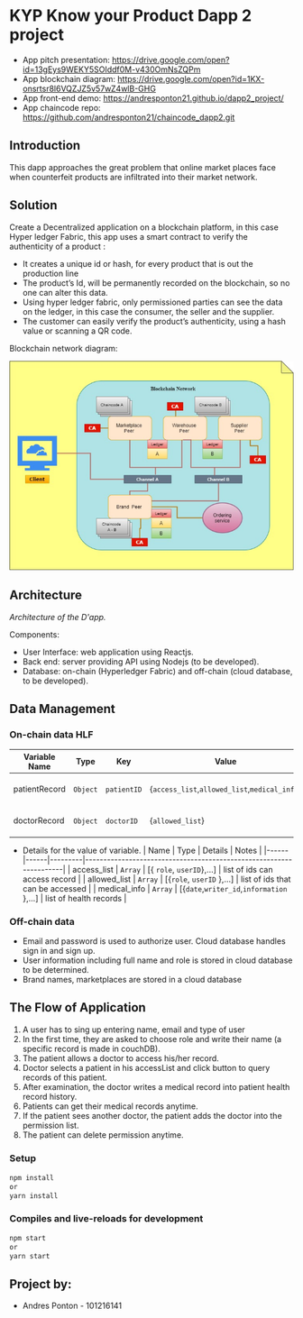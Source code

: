 # KYP Know your Product Dapp 2 project

- App pitch presentation: https://drive.google.com/open?id=13gEys9WEKY5SOIddf0M-v430OmNsZQPm
- App blockchain diagram: https://drive.google.com/open?id=1KX-onsrtsr8l6VQZJZ5v57wZ4wlB-GHG
- App front-end demo: https://andresponton21.github.io/dapp2_project/
- App chaincode repo: https://github.com/andresponton21/chaincode_dapp2.git

## Introduction

This dapp approaches the great problem that online market places face when counterfeit products are infiltrated into their market network. 

## Solution

Create a Decentralized application on a blockchain platform, in this case Hyper ledger Fabric, this app uses a smart contract to verify the authenticity of a product :

- It creates a unique id or hash, for every product that is out the production line
- The product’s Id, will be permanently recorded on the blockchain, so no one can alter this data.
- Using hyper ledger fabric, only permissioned parties can see the data on the ledger, in this case the consumer, the seller and the supplier.
- The customer can easily verify the product’s authenticity, using a hash value or scanning a QR code.

Blockchain network diagram:

  ![](./documentation/KYPdiagram.jpg)

 
## Architecture

<!-- ![](./documentation/architectureofapp.png) -->

_Architecture of the D'app._

Components:

- User Interface: web application using Reactjs.
- Back end: server providing API using Nodejs (to be developed).
- Database: on-chain (Hyperledger Fabric) and off-chain (cloud database, to be developed).

## Data Management

### On-chain data HLF

| Variable Name | Type     | Key         | Value                                         | Notes              |
| ------------- | -------- | ----------- | --------------------------------------------- | ------------------ |
| patientRecord | `Object` | `patientID` | {`access_list`,`allowed_list`,`medical_info`} | record for patient |
| doctorRecord  | `Object` | `doctorID`  | {`allowed_list`}                              | record for doctor  |

- Details for the value of variable.
  | Name | Type | Details | Notes |
  |------|------|---------|--------------------------------------------------------------------|
  | access_list | `Array` | [{ `role`, `userID`},...] | list of ids can access record |
  | allowed_list | `Array` | [{`role`, `userID` },...] | list of ids that can be accessed |
  | medical_info | `Array` | [{`date`,`writer_id`,`information` },...] | list of health records |

### Off-chain data

- Email and password is used to authorize user. Cloud database handles sign in and sign up.
- User information including full name and role is stored in cloud database to be determined.
- Brand names, marketplaces are stored in a cloud database

## The Flow of Application

1. A user has to sing up entering name, email and type of user
2. In the first time, they are asked to choose role and write their name (a specific record is made in couchDB).
3. The patient allows a doctor to access his/her record.
4. Doctor selects a patient in his accessList and click button to query records of this patient.
5. After examination, the doctor writes a medical record into patient health record history.
6. Patients can get their medical records anytime.
7. If the patient sees another doctor, the patient adds the doctor into the permission list.
8. The patient can delete permission anytime.


### Setup

```
npm install
or
yarn install
```

### Compiles and live-reloads for development

```
npm start
or
yarn start
```

## Project by:

- Andres Ponton - 101216141

